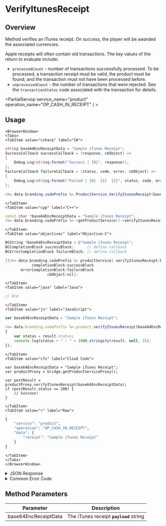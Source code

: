 # VerifyItunesReceipt
## Overview
Method verifies an iTunes receipt. On success, the player will be awarded the associated currencies.




Apple receipts will often contain old transactions. The key values of the return to evaluate include:

* `processedCount` - number of transactions successfully processed. To be processed, a transaction receipt must be valid, the product must be found, and the transaction must not have been processed before.
* `unprocessedCount` - the number of transactions that were rejected. See the `transactionStatus` code associated with the transaction for details.

<PartialServop service_name="product" operation_name="OP_CASH_IN_RECEIPT" / >

## Usage

```mdx-code-block
<BrowserWindow>
<Tabs>
<TabItem value="csharp" label="C#">
```

```csharp
string base64EncReceiptData = "Sample iTunes Receipt";
SuccessCallback successCallback = (response, cbObject) =>
{
    Debug.Log(string.Format("Success | {0}", response));
};
FailureCallback failureCallback = (status, code, error, cbObject) =>
{
    Debug.Log(string.Format("Failed | {0}  {1}  {2}", status, code, error));
};

<%= data.branding.codePrefix %>.ProductService.VerifyItunesReceipt(base64EncReceiptData, successCallback, failureCallback);
```

```mdx-code-block
</TabItem>
<TabItem value="cpp" label="C++">
```

```cpp
const char *base64EncReceiptData = "Sample iTunes Receipt";
<%= data.branding.codePrefix %>->getProductService()->verifyItunesReceipt(base64EncReceiptData, this);
```

```mdx-code-block
</TabItem>
<TabItem value="objectivec" label="Objective-C">
```

```objectivec
NSString *base64EncReceiptData = @"Sample iTunes Receipt";
BCCompletionBlock successBlock;      // define callback
BCErrorCompletionBlock failureBlock; // define callback

[[<%= data.branding.codePrefix %> productService] verifyItunesReceipt:base64EncReceiptData
            completionBlock:successBlock
       errorCompletionBlock:failureBlock
                   cbObject:nil];
```

```mdx-code-block
</TabItem>
<TabItem value="java" label="Java">
```

```java
// N/A
```

```mdx-code-block
</TabItem>
<TabItem value="js" label="JavaScript">
```

```javascript
var base64EncReceiptData = "Sample iTunes Receipt";

<%= data.branding.codePrefix %>.product.verifyItunesReceipt(base64EncReceiptData, result =>
{
	var status = result.status;
	console.log(status + " : " + JSON.stringify(result, null, 2));
});
```

```mdx-code-block
</TabItem>
<TabItem value="cfs" label="Cloud Code">
```

```cfscript
var base64EncReceiptData = "Sample iTunes Receipt";
var productProxy = bridge.getProductServiceProxy();

var postResult = productProxy.verifyItunesReceipt(base64EncReceiptData);
if (postResult.status == 200) {
    // Success!
}
```

```mdx-code-block
</TabItem>
<TabItem value="r" label="Raw">
```

```r
{
	"service": "product",
	"operation": "OP_CASH_IN_RECEIPT",
	"data": {
		"receipt": "Sample iTunes Receipt"
	}
}
```

```mdx-code-block
</TabItem>
</Tabs>
</BrowserWindow>
```

<details>
<summary>JSON Response</summary>

```json
{
    "status": 200,
    "data": {
        "status": 0,
        "playerCurrency": {
            "updatedAt": 1473060489422,
            "currencyMap": {
                "Coin": {
                    "purchased": 0,
                    "balance": 1000,
                    "consumed": 0,
                    "awarded": 1000
                }
            },
            "playerId": "c7acba9c-91f7-473b-b841-33ed8c170b7c",
            "createdAt": 1472813596516
        },
        "appleReceipt": "xxx",
        "transactionSummary": {
            "processedCount": 1,
            "unprocessedCount": 0,
            "transactionDetails": [
                {
                    "original_transaction_id": "1000000234728140",
                    "product_id": "Coins100",
                    "purchase_date_ms": 1473325498000,
                    "quantity": 1,
                    "purchase_date": "2016-09-08 09:04:58 Etc/GMT",
                    "transactionStatus": 0,
                    "transaction_id": "1000000234728140"
                }
            ]
        },
        "server_time": 1473325588695
    }
}
```
</details>

<details>
<summary>Common Error Code</summary>

### Status Codes
Code | Name | Description
---- | ---- | -----------
0 | STATUS_OK | Successfully verified, new currencies awarded.
100 | STATUS_FAILED_ALREADY_PROCESSED | Already verified and awarded currencies.
101 | STATUS_FAILED_NO_ITUNES_PRODUCT_ID | The product id is not configured in iTunes Connect for this app. *This is likely a fraud attempt.*
102 | STATUS_FAILED_PRODUCT_NOT_FOUND | iTunes product id exists, but cannot locate the product in <%= data.branding.productName %> Product Inventory. *This is likely a configuration error in the <%= data.branding.productName %> product - double-check the iTunes price settings for the product.**

</details>


## Method Parameters
Parameter | Description
--------- | -----------
base64EncReceiptData | The iTunes receipt **`payload`** string



